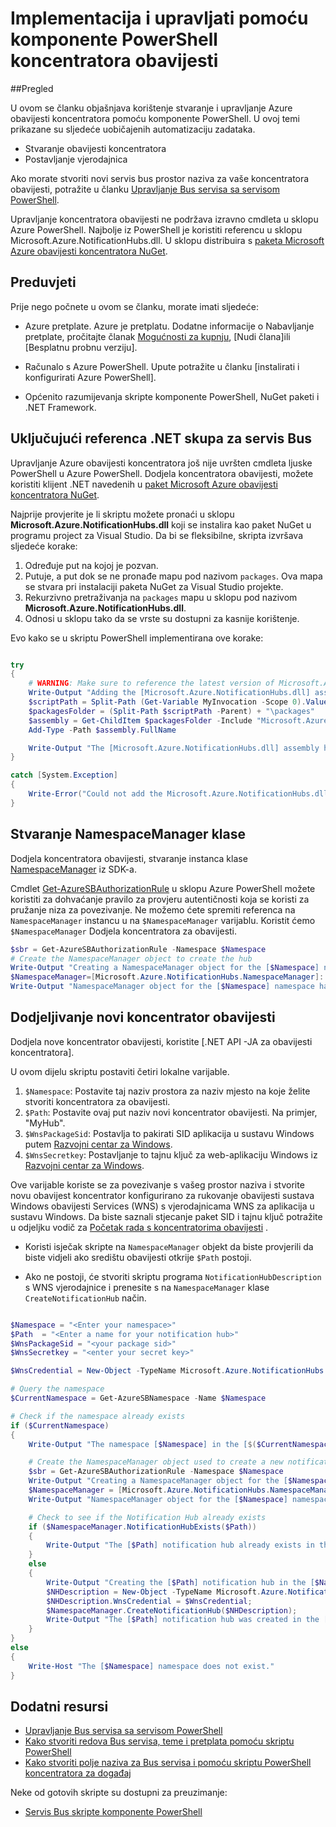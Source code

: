 <properties 
    pageTitle="Implementacija i upravljati pomoću komponente PowerShell koncentratora obavijesti" 
    description="Upute za stvaranje i upravljanje njima pomoću komponente PowerShell za automatizaciju koncentratora za obavijesti" 
    services="notification-hubs" 
    documentationCenter="" 
    authors="ysxu" 
    manager="erikre" 
    editor="" />

<tags 
    ms.service="notification-hubs" 
    ms.workload="mobile" 
    ms.tgt_pltfrm="powershell" 
    ms.devlang="na" 
    ms.topic="article" 
    ms.date="06/29/2016" 
    ms.author="yuaxu"/>

# <a name="deploy-and-manage-notification-hubs-using-powershell"></a>Implementacija i upravljati pomoću komponente PowerShell koncentratora obavijesti

##<a name="overview"></a>Pregled

U ovom se članku objašnjava korištenje stvaranje i upravljanje Azure obavijesti koncentratora pomoću komponente PowerShell. U ovoj temi prikazane su sljedeće uobičajenih automatizaciju zadataka.

+ Stvaranje obavijesti koncentratora
+ Postavljanje vjerodajnica

Ako morate stvoriti novi servis bus prostor naziva za vaše koncentratora obavijesti, potražite u članku [Upravljanje Bus servisa sa servisom PowerShell](../service-bus-messaging/service-bus-powershell-how-to-provision.md).

Upravljanje koncentratora obavijesti ne podržava izravno cmdleta u sklopu Azure PowerShell. Najbolje iz PowerShell je koristiti referencu u sklopu Microsoft.Azure.NotificationHubs.dll. U sklopu distribuira s [paketa Microsoft Azure obavijesti koncentratora NuGet](https://www.nuget.org/packages/Microsoft.Azure.NotificationHubs/).


## <a name="prerequisites"></a>Preduvjeti

Prije nego počnete u ovom se članku, morate imati sljedeće:

- Azure pretplate. Azure je pretplatu. Dodatne informacije o Nabavljanje pretplate, pročitajte članak [Mogućnosti za kupnju], [Nudi člana]ili [Besplatnu probnu verziju].

- Računalo s Azure PowerShell. Upute potražite u članku [instalirati i konfigurirati Azure PowerShell].

- Općenito razumijevanja skripte komponente PowerShell, NuGet paketi i .NET Framework.


## <a name="including-a-reference-to-the-net-assembly-for-service-bus"></a>Uključujući referenca .NET skupa za servis Bus

Upravljanje Azure obavijesti koncentratora još nije uvršten cmdleta ljuske PowerShell u Azure PowerShell. Dodjela koncentratora obavijesti, možete koristiti klijent .NET navedenih u [paket Microsoft Azure obavijesti koncentratora NuGet](https://www.nuget.org/packages/Microsoft.Azure.NotificationHubs/).

Najprije provjerite je li skriptu možete pronaći u sklopu **Microsoft.Azure.NotificationHubs.dll** koji se instalira kao paket NuGet u programu project za Visual Studio. Da bi se fleksibilne, skripta izvršava sljedeće korake:

1. Određuje put na kojoj je pozvan.
2. Putuje, a put dok se ne pronađe mapu pod nazivom `packages`. Ova mapa se stvara pri instalaciji paketa NuGet za Visual Studio projekte.
3. Rekurzivno pretraživanja na `packages` mapu u sklopu pod nazivom **Microsoft.Azure.NotificationHubs.dll**.
4. Odnosi u sklopu tako da se vrste su dostupni za kasnije korištenje.

Evo kako se u skriptu PowerShell implementirana ove korake:

``` powershell

try
{
    # WARNING: Make sure to reference the latest version of Microsoft.Azure.NotificationHubs.dll
    Write-Output "Adding the [Microsoft.Azure.NotificationHubs.dll] assembly to the script..."
    $scriptPath = Split-Path (Get-Variable MyInvocation -Scope 0).Value.MyCommand.Path
    $packagesFolder = (Split-Path $scriptPath -Parent) + "\packages"
    $assembly = Get-ChildItem $packagesFolder -Include "Microsoft.Azure.NotificationHubs.dll" -Recurse
    Add-Type -Path $assembly.FullName

    Write-Output "The [Microsoft.Azure.NotificationHubs.dll] assembly has been successfully added to the script."
}

catch [System.Exception]
{
    Write-Error("Could not add the Microsoft.Azure.NotificationHubs.dll assembly to the script. Make sure you build the solution before running the provisioning script.")
}
```

## <a name="create-the-namespacemanager-class"></a>Stvaranje NamespaceManager klase

Dodjela koncentratora obavijesti, stvaranje instanca klase [NamespaceManager](https://msdn.microsoft.com/library/azure/microsoft.azure.notificationhubs.namespacemanager.aspx) iz SDK-a. 

Cmdlet [Get-AzureSBAuthorizationRule] u sklopu Azure PowerShell možete koristiti za dohvaćanje pravilo za provjeru autentičnosti koja se koristi za pružanje niza za povezivanje. Ne možemo ćete spremiti referenca na `NamespaceManager` instancu u na `$NamespaceManager` varijablu. Koristit ćemo `$NamespaceManager` Dodjela koncentratora za obavijesti.

``` powershell
$sbr = Get-AzureSBAuthorizationRule -Namespace $Namespace
# Create the NamespaceManager object to create the hub
Write-Output "Creating a NamespaceManager object for the [$Namespace] namespace..."
$NamespaceManager=[Microsoft.Azure.NotificationHubs.NamespaceManager]::CreateFromConnectionString($sbr.ConnectionString);
Write-Output "NamespaceManager object for the [$Namespace] namespace has been successfully created."
```


## <a name="provisioning-a-new-notification-hub"></a>Dodjeljivanje novi koncentrator obavijesti 

Dodjela nove koncentrator obavijesti, koristite [.NET API -JA za obavijesti koncentratora].

U ovom dijelu skriptu postaviti četiri lokalne varijable. 

1. `$Namespace`: Postavite taj naziv prostora za naziv mjesto na koje želite stvoriti koncentratora za obavijesti.
2. `$Path`: Postavite ovaj put naziv novi koncentrator obavijesti.  Na primjer, "MyHub".    
3. `$WnsPackageSid`: Postavlja to pakirati SID aplikacija u sustavu Windows putem [Razvojni centar za Windows](http://go.microsoft.com/fwlink/p/?linkid=266582&clcid=0x409).
4. `$WnsSecretkey`: Postavljanje to tajnu ključ za web-aplikaciju Windows iz [Razvojni centar za Windows](http://go.microsoft.com/fwlink/p/?linkid=266582&clcid=0x409).

Ove varijable koriste se za povezivanje s vašeg prostor naziva i stvorite novu obavijest koncentrator konfigurirano za rukovanje obavijesti sustava Windows obavijesti Services (WNS) s vjerodajnicama WNS za aplikacija u sustavu Windows. Da biste saznali stjecanje paket SID i tajnu ključ potražite u odjeljku vodič za [Početak rada s koncentratorima obavijesti](notification-hubs-windows-store-dotnet-get-started-wns-push-notification.md) . 

+ Koristi isječak skripte na `NamespaceManager` objekt da biste provjerili da biste vidjeli ako središtu obavijesti otkrije `$Path` postoji.

+ Ako ne postoji, će stvoriti skriptu programa `NotificationHubDescription` s WNS vjerodajnice i prenesite s na `NamespaceManager` klase `CreateNotificationHub` način.

``` powershell

$Namespace = "<Enter your namespace>"
$Path  = "<Enter a name for your notification hub>"
$WnsPackageSid = "<your package sid>"
$WnsSecretkey = "<enter your secret key>"

$WnsCredential = New-Object -TypeName Microsoft.Azure.NotificationHubs.WnsCredential -ArgumentList $WnsPackageSid,$WnsSecretkey

# Query the namespace
$CurrentNamespace = Get-AzureSBNamespace -Name $Namespace

# Check if the namespace already exists
if ($CurrentNamespace)
{
    Write-Output "The namespace [$Namespace] in the [$($CurrentNamespace.Region)] region was found."

    # Create the NamespaceManager object used to create a new notification hub
    $sbr = Get-AzureSBAuthorizationRule -Namespace $Namespace
    Write-Output "Creating a NamespaceManager object for the [$Namespace] namespace..."
    $NamespaceManager = [Microsoft.Azure.NotificationHubs.NamespaceManager]::CreateFromConnectionString($sbr.ConnectionString);
    Write-Output "NamespaceManager object for the [$Namespace] namespace has been successfully created."

    # Check to see if the Notification Hub already exists
    if ($NamespaceManager.NotificationHubExists($Path))
    {
        Write-Output "The [$Path] notification hub already exists in the [$Namespace] namespace."  
    }
    else
    {
        Write-Output "Creating the [$Path] notification hub in the [$Namespace] namespace."
        $NHDescription = New-Object -TypeName Microsoft.Azure.NotificationHubs.NotificationHubDescription -ArgumentList $Path;
        $NHDescription.WnsCredential = $WnsCredential;
        $NamespaceManager.CreateNotificationHub($NHDescription);
        Write-Output "The [$Path] notification hub was created in the [$Namespace] namespace."
    }
}
else
{
    Write-Host "The [$Namespace] namespace does not exist."
}
```




## <a name="additional-resources"></a>Dodatni resursi

- [Upravljanje Bus servisa sa servisom PowerShell](../service-bus-messaging/service-bus-powershell-how-to-provision.md)
- [Kako stvoriti redova Bus servisa, teme i pretplata pomoću skriptu PowerShell](http://blogs.msdn.com/b/paolos/archive/2014/12/02/how-to-create-a-service-bus-queues-topics-and-subscriptions-using-a-powershell-script.aspx)
- [Kako stvoriti polje naziva za Bus servisa i pomoću skriptu PowerShell koncentratora za događaj](http://blogs.msdn.com/b/paolos/archive/2014/12/01/how-to-create-a-service-bus-namespace-and-an-event-hub-using-a-powershell-script.aspx)

Neke od gotovih skripte su dostupni za preuzimanje:
- [Servis Bus skripte komponente PowerShell](https://code.msdn.microsoft.com/windowsazure/Service-Bus-PowerShell-a46b7059)
 

[Mogućnosti za kupnju]: http://azure.microsoft.com/pricing/purchase-options/
[Ponuda za člana]: http://azure.microsoft.com/pricing/member-offers/
[Besplatna probna verzija]: http://azure.microsoft.com/pricing/free-trial/
[Instaliranje i konfiguriranje Azure PowerShell]: ../powershell-install-configure.md
[.NET API-JA za obavijesti koncentratora]: https://msdn.microsoft.com/library/azure/mt414893.aspx
[Get-AzureSBNamespace]: https://msdn.microsoft.com/library/azure/dn495122.aspx
[New-AzureSBNamespace]: https://msdn.microsoft.com/library/azure/dn495165.aspx
[Get-AzureSBAuthorizationRule]: https://msdn.microsoft.com/library/azure/dn495113.aspx
 
